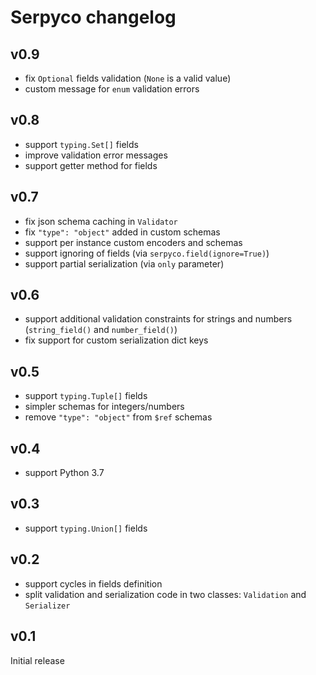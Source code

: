 # Serpyco changelog

## v0.9

- fix `Optional` fields validation (`None` is a valid value)
- custom message for `enum` validation errors

## v0.8

- support `typing.Set[]` fields
- improve validation error messages
- support getter method for fields

## v0.7

- fix json schema caching in `Validator`
- fix `"type": "object"` added in custom schemas
- support per instance custom encoders and schemas
- support ignoring of fields (via `serpyco.field(ignore=True)`)
- support partial serialization (via `only` parameter)

## v0.6

- support additional validation constraints for strings and numbers (`string_field()` and `number_field()`)
- fix support for custom serialization dict keys

## v0.5

- support `typing.Tuple[]` fields
- simpler schemas for integers/numbers
- remove `"type": "object"` from `$ref` schemas

## v0.4

- support Python 3.7

## v0.3

- support `typing.Union[]` fields

## v0.2

- support cycles in fields definition
- split validation and serialization code in two classes: `Validation` and `Serializer`

## v0.1

Initial release
